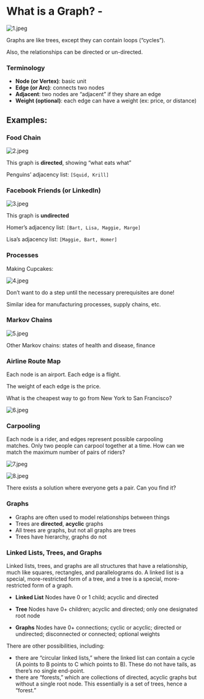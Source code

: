 # What is a Graph? -

![1.jpeg](https://lessons.springboard.com/image/https%3A%2F%2Fs3-us-west-2.amazonaws.com%2Fsecure.notion-static.com%2Fe5c23e52-8d9e-4c0d-ac2f-0b2690ed5209%2F1.jpeg?table=block&id=009a01a4-abd3-43e1-aad6-e7c913c66e89&spaceId=163f1722-85e9-4a3c-adba-457a91094f00&width=480&userId=&cache=v2)

Graphs are like trees, except they can contain loops (“cycles”).

Also, the relationships can be directed or un-directed.

### Terminology

- **Node (or Vertex)**: basic unit
- **Edge (or Arc)**: connects two nodes
- **Adjacent**: two nodes are “adjacent” if they share an edge
- **Weight (optional)**: each edge can have a weight (ex: price, or distance)

## Examples:

### Food Chain

![2.jpeg](https://lessons.springboard.com/image/https%3A%2F%2Fs3-us-west-2.amazonaws.com%2Fsecure.notion-static.com%2F20f31c97-be92-4f2c-b599-3499c9060155%2F2.jpeg?table=block&id=c52c2e35-0027-4d2b-8d27-7fb7ddd5afdd&spaceId=163f1722-85e9-4a3c-adba-457a91094f00&width=860&userId=&cache=v2)

This graph is **directed**, showing “what eats what”

Penguins’ adjacency list: `[Squid, Krill]`

### Facebook Friends (or LinkedIn)

![3.jpeg](https://lessons.springboard.com/image/https%3A%2F%2Fs3-us-west-2.amazonaws.com%2Fsecure.notion-static.com%2F2851ed56-4ed1-4880-a5df-0ec5275cce66%2F3.jpeg?table=block&id=372a5021-f91a-4413-9e9b-391b20bfaecb&spaceId=163f1722-85e9-4a3c-adba-457a91094f00&width=770&userId=&cache=v2)

This graph is **undirected**

Homer’s adjacency list: `[Bart, Lisa, Maggie, Marge]`

Lisa’s adjacency list: `[Maggie, Bart, Homer]`

### Processes

Making Cupcakes:

![4.jpeg](https://lessons.springboard.com/image/https%3A%2F%2Fs3-us-west-2.amazonaws.com%2Fsecure.notion-static.com%2F50178a2b-136d-4d07-b6fb-7eeeb1f85f9e%2F4.jpeg?table=block&id=426e8c46-6d59-4ff6-b8fb-212778b554fd&spaceId=163f1722-85e9-4a3c-adba-457a91094f00&width=1060&userId=&cache=v2)

Don’t want to do a step until the necessary prerequisites are done!

Similar idea for manufacturing processes, supply chains, etc.

### Markov Chains

![5.jpeg](https://lessons.springboard.com/image/https%3A%2F%2Fs3-us-west-2.amazonaws.com%2Fsecure.notion-static.com%2Fe59c5807-ab58-4967-8139-c561853b38c9%2F5.jpeg?table=block&id=d91b4554-b9ec-427f-a9a5-556c2a077dcc&spaceId=163f1722-85e9-4a3c-adba-457a91094f00&width=1920&userId=&cache=v2)

Other Markov chains: states of health and disease, finance

### Airline Route Map

Each node is an airport. Each edge is a flight.

The weight of each edge is the price.

What is the cheapest way to go from New York to San Francisco?

![6.jpeg](https://lessons.springboard.com/image/https%3A%2F%2Fs3-us-west-2.amazonaws.com%2Fsecure.notion-static.com%2Fd457e3e4-e801-4da3-ab08-a871436995c9%2F6.jpeg?table=block&id=e6a636dd-ca97-45f3-956a-0bbde5943f69&spaceId=163f1722-85e9-4a3c-adba-457a91094f00&width=1920&userId=&cache=v2)

### Carpooling

Each node is a rider, and edges represent possible carpooling matches. Only two people can carpool together at a time. How can we match the maximum number of pairs of riders?

![7.jpeg](https://lessons.springboard.com/image/https%3A%2F%2Fs3-us-west-2.amazonaws.com%2Fsecure.notion-static.com%2F8834365e-38fb-43de-98e1-aac9b770d505%2F7.jpeg?table=block&id=8bdbe4a0-4ba3-403e-b93e-72c350388bad&spaceId=163f1722-85e9-4a3c-adba-457a91094f00&width=1110&userId=&cache=v2)

![8.jpeg](https://lessons.springboard.com/image/https%3A%2F%2Fs3-us-west-2.amazonaws.com%2Fsecure.notion-static.com%2F6b9ae794-9ce6-47f4-900e-a1e1e60fee77%2F8.jpeg?table=block&id=f84a1d1a-7b37-4a25-aa80-15de900d11ae&spaceId=163f1722-85e9-4a3c-adba-457a91094f00&width=1110&userId=&cache=v2)

There exists a solution where everyone gets a pair. Can you find it?

### Graphs
- Graphs are often used to model relationships between things
- Trees are **directed**, **acyclic** graphs
- All trees are graphs, but not all graphs are trees
- Trees have hierarchy, graphs do not

### Linked Lists, Trees, and Graphs
Linked lists, trees, and graphs are all structures that have a relationship, much like squares, rectangles, and parallelograms do. A linked list is a special, more-restricted form of a tree, and a tree is a special, more-restricted form of a graph.

- **Linked List**
Nodes have 0 or 1 child; acyclic and directed

- **Tree**
Nodes have 0+ children; acyclic and directed; only one designated root node

- **Graphs**
Nodes have 0+ connections; cyclic or acyclic; directed or undirected; disconnected or connected; optional weights

There are other possibilities, including:
- there are “circular linked lists,” where the linked list can contain a cycle (A points to B points to C which points to B). These do not have tails, as there’s no single end-point.
- there are “forests,” which are collections of directed, acyclic graphs but without a single root node. This essentially is a set of trees, hence a “forest.”

